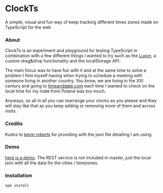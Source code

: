# ClockTs

A simple, visual and fun way of keep tracking different times zones made on TypeScript for the web

### About

ClockTs is an experiment and playground for testing TypeScript in combination with a few different things I wanted to try such as the [Luxon](https://moment.github.io/luxon/#/), a custom drag&drop functionality and the localStorage API.

The main focus was to have fun with it and at the same time to solve a problem I find myself having when trying to schedule a meeting with someone living in another country. You know, we are living in the XXI century and going to [timeanddate.com](https://www.timeanddate.com/) each time I wanted to check on the local time for my mate from Poland was too much.

Anyways, so all in all you can rearrange your clocks as you please and they will stay like that as you keep adding or removing more of them and across visits.

### Credits

Kudos to [kevin roberts](https://github.com/kevinroberts) for providing with the json file detailing I am using.

### Demo

[here is a demo](https://www.roabhi.es/clockTs). The REST service is not included in master, just the local json with all the data for the cities / timezones.


### Installation

`npm install`